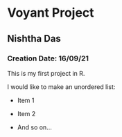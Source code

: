 # Voyant Project
## Nishtha Das
### Creation Date: 16/09/21

This is my first project in R.

I would like to make an unordered list:

- Item 1

- Item 2

- And so on...